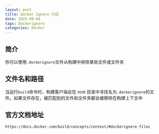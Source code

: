```yaml
---
layout: post
title: Docker Ignore 介绍
date: 2025-08-04
tags: Dockerignore
categories: Docker
---
```


## 简介

你可以使用`.dockerignore`文件从构建中排除某些文件或文件夹

## 文件名和路径

当运行`build`命令时，构建客户端会在 root 目录中寻找名为`.dockerignore`的文件。如果文件存在，被匹配到的文件和文件夹都会被移除在构建上下文中

## 官方文档地址

`https://docs.docker.com/build/concepts/context/#dockerignore-files`
